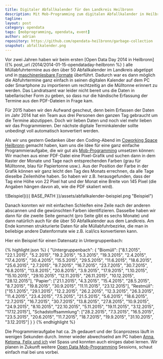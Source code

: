 ```yaml
---
title: Digitaler Abfallkalender für den Landkreis Heilbronn 
description: Mit Mob-Programming zum digitalen Abfallkalender in Heilbronn
tagline:
layout: post
category: opendata
tags: [mobprogramming, opendata, event]
author: adrian
repository: https://github.com/opendata-heilbronn/garbage-collection
snapshot: abfallkalender.png
---
```


Vor zwei Jahren haben wir beim ersten [Open Data Day 2014 in Heilbronn]({% post_url /2014/2014-01-15-opendataday-heilbronn %} ) 
alle Müllabfuhrtermine aus den über 50 Abfallkalender
im Landkreis abgetippt und in [maschinenlesbare Formate](http://recycling.gonam.de/kalender/) überführt. Dadurch war es dann möglich die Abfuhrtermine ganz einfach
in seinen digitalen Kalender auf dem PC oder Smartphone zu importieren um rechtzeitig an die Mülltonne erinnert zu werden.
Das Landratsamt war leider nicht bereit uns die Daten in tabellarischer Form zu geben, so dass nur die händische Erfassung 
der Termine aus den PDF-Dateien in Frage kam.

Für 2015 haben wir den Aufwand gescheut, denn beim Erfassen der Daten im Jahr 2014 hat ein Team aus drei Personen den ganzen Tag 
gebraucht um die Termine abzutippen. Doch wir lieben Daten und noch viel mehr lieben wir das Programmieren. Der nächste 
digitale Terminkalender sollte unbedingt voll automatisch konvertiert werden.

Als wir uns gestern Gedanken über den Coding-Abend im [Coworking Space Heilbronn](http://coworking-heilbronn.org) gemacht haben, kam uns die Idee für eine
ganz einfache Programmieraufgabe, die wir gut als [Mob-Programming](https://en.wikipedia.org/wiki/Mob_programming) umsetzen können: Wir machen aus einer PDF-Datei
eine Pixel-Grafik und suchen dann in dem Raster der Monate und Tage nach entsprechenden Farben (grau für Mülltonne, blau
für Papiertonne usw.). Aus der Position der Farbe in der Grafik können wir ganz leicht den Tag des Monats errechnen, da alle Tage
dieselbe Zeilenhöhe haben. So haben wir z.B. herausgefunden, dass der Tag eine Höhe von 22 Pixel hat und der Monat eine
Breite von 145 Pixel (die Angaben hängen davon ab, wie die PDF skaliert wird).

![Beispiel]({{ BASE_PATH }}/assets/abfallkalender-beispiel.png "Beispiel")

Danach konnten wir mit einfachen Schleifen eine Zeile nach der anderen abscannen und die gewünschten Farben identifizieren.
Dasselbe haben wir dann für die zweite Seite gemacht (pro Seite gibt es sechs Monate) und dann natürlich auch für die über 50 Abfallkalender aus 
dem Landkreis.
Am Ende kommen strukturierte Daten für alle Müllabfuhrbezirke, die man in beliebige andere Datenformate wie z.B. ical/ics konvertieren kann.

Hier ein Beispiel für einen Datensatz in Untergruppenbach: 

{% highlight json  %}
{
    "Untergruppenbach": {
        "Biomüll": ["8.1.2015", "22.1.2015", "5.2.2015", "19.2.2015", "5.3.2015", "19.3.2015", "2.4.2015", "17.4.2015", "30.4.2015", "15.5.2015", "29.5.2015", "11.6.2015", "18.6.2015", "25.6.2015", "2.7.2015", "9.7.2015", "16.7.2015", "23.7.2015", "30.7.2015", "6.8.2015", "13.8.2015", "20.8.2015", "3.9.2015", "17.9.2015", "1.10.2015", "15.10.2015", "29.10.2015", "12.11.2015", "26.11.2015", "10.12.2015", "28.12.2015"],
        "Papier": ["21.1.2015", "4.3.2015", "15.4.2015", "28.5.2015", "8.7.2015", "19.8.2015", "30.9.2015", "11.11.2015", "23.12.2015"],
        "Restmüll": ["15.1.2015", "29.1.2015", "12.2.2015", "26.2.2015", "12.3.2015", "26.3.2015", "11.4.2015", "23.4.2015", "7.5.2015", "21.5.2015", "5.6.2015", "18.6.2015", "2.7.2015", "16.7.2015", "30.7.2015", "13.8.2015", "27.8.2015", "10.9.2015", "24.9.2015", "8.10.2015", "22.10.2015", "5.11.2015", "19.11.2015", "3.12.2015", "17.12.2015"],
        "Schadstoffsammlung": ["28.2.2015", "7.3.2015", "16.5.2015", "23.5.2015", "20.6.2015", "11.7.2015", "18.7.2015", "19.9.2015", "31.10.2015", "3.12.2015"]
    }
}
{% endhighlight %}

Die Programmieraufgabe hat ca. 2h gedauert und der Scanprozess läuft in wenigen Sekunden durch. Immer wieder abwechselnd am PC 
haben [Anna, Ketoma, Felix und ich](http://codefor.de/heilbronn/#members) viel Spass und konnten auch einiges dabei lernen.
Wir planen in Zukunft weitere [Open Data Mob-Programming](http://www.meetup.com/de/OK-Lab-Heilbronn) Sessions, 
schaut einfach mal bei uns vorbei.
